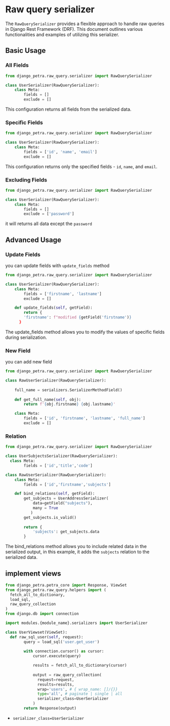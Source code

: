 
# Raw query serializer

The `RawQuerySerializer` provides a flexible approach to handle raw queries in Django Rest Framework (DRF). This document outlines various functionalities and examples of utilizing this serializer.

## Basic Usage

### All Fields

```python title="modules/{module_name}/serializers.py"
from django_petra.raw_query.serializer import RawQuerySerializer

class UserSerializer(RawQuerySerializer):
    class Meta:
        fields = []
        exclude = []
```

This configuration returns all fields from the serialized data.

### Specific Fields

```python title="modules/{module_name}/serializers.py
from django_petra.raw_query.serializer import RawQuerySerializer

class UserSerializer(RawQuerySerializer):
    class Meta:
        fields = ['id', 'name', 'email']
        exclude = []
```

This configuration returns only the specified fields - `id`, `name`, and `email`.

### Excluding Fields

```python title="modules/{module_name}/serializers.py
from django_petra.raw_query.serializer import RawQuerySerializer

class UserSerializer(RawQuerySerializer):
    class Meta:
        fields = []
        exclude = ['password']
```

it will returns all data except the `password`

## Advanced Usage

### Update Fields

you can update fields with `update_fields` method

```python title="modules/{module_name}/serializers.py
from django_petra.raw_query.serializer import RawQuerySerializer

class UserSerializer(RawQuerySerializer):
    class Meta:
        fields = ['firstname', 'lastname']
        exclude = []

    def update_fields(self, getField):
        return {
        'firstname': f"modified {getField('firstname')}
      }
```

The update_fields method allows you to modify the values of specific fields during serialization.

### New Field

you can add new field

```python title="modules/{module_name}/serializers.py
from django_petra.raw_query.serializer import RawQuerySerializer

class RawUserSerializer(RawQuerySerializer):
    
    full_name = serializers.SerializerMethodField()
    
    def get_full_name(self, obj):
        return f'{obj.firstname} {obj.lastname}'

    class Meta:
        fields = ['id', 'firstname', 'lastname', 'full_name']
        exclude = []

```

### Relation

```python title="modules/{module_name}/serializers.py"
from django_petra.raw_query.serializer import RawQuerySerializer

class UserSubjectsSerializer(RawQuerySerializer):
  class Meta:
        fields = ['id','title','code']

class RawUserSerializer(RawQuerySerializer):
    class Meta:
        fields = ['id','firstname','subjects']

    def bind_relations(self, getField):
        get_subjects = UserAddressSerializer(
            data=getField("subjects"),
            many = True
           )
        get_subjects.is_valid()
        
        return {
            'subjects': get_subjects.data
        }
```

The bind_relations method allows you to include related data in the serialized output, in this example, it adds the `subjects` relation to the serialized data.

## implement views

```python title="modules/{module_name}/views.py"
from django_petra.petra_core import Response, ViewSet
from django_petra.raw_query.helpers import (
  fetch_all_to_dictionary,
  load_sql,
  raw_query_collection
)
from django.db import connection

import modules.{module_name}.serializers import UserSerializer

class UserViewset(ViewSet):
  def raw_sql_user(self, request):
        query = load_sql('user.get_user')
      
        with connection.cursor() as cursor:
            cursor.execute(query)

            results = fetch_all_to_dictionary(cursor)
            
            output = raw_query_collection(
              request=request,
              results=results,
              wrap='users', # { wrap_name: []/{}}
              type='all', # paginate | single | all
              serializer_class=UserSerializer
            )
        return Response(output)
```
* `serializer_class=UserSerializer`


